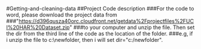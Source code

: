 #Getting-and-cleaning-data
##Project Code description
###For the code to word, please download the project data from ###"https://d396qusza40orc.cloudfront.net/getdata%2Fprojectfiles%2FUCI%20HAR%20Dataset.zip"
###to your computer and unzip the file. Then set the dir from the third line of the code as the location of the folder.
###e.g, if i unzip the file to c:\newfolder, then i will set dir="c:/newfolder".
